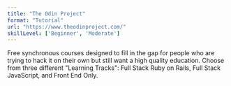 ```yaml
---
title: "The Odin Project"
format: "Tutorial"
url: "https://www.theodinproject.com/"
skillLevel: ['Beginner', 'Moderate']
---
```


Free synchronous courses designed to fill in the gap for people who are trying to hack it on their own but still want a high quality education. Choose from three different "Learning Tracks": Full Stack Ruby on Rails, Full Stack JavaScript, and Front End Only.
